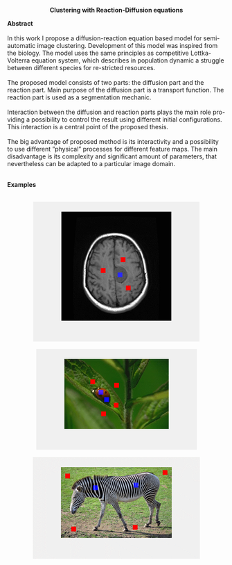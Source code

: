 <p align="center">
  <b>Clustering with Reaction-Diffusion equations</b>
</p>
<p>
    
  <b>Abstract</b><br/><br/>
In this work I propose a diffusion-reaction equation based model for semi-automatic image clustering. Development of this model was inspired from the biology. The model uses the same principles as competitive Lottka-Volterra equation system, which describes in population dynamic a struggle between different species for re-stricted resources.<br/><br/>
The proposed model consists of two parts: the diffusion part and the reaction part. Main purpose of the diffusion part is a transport function. The reaction part is used as a segmentation mechanic.<br/><br/>
Interaction between the diffusion and reaction parts plays the main role pro-viding a possibility to control the result using different initial configurations. This interaction is a central point of the proposed thesis.<br/><br/>
The big advantage of proposed method is its interactivity and a possibility to use different ”physical” processes for different feature maps. The main disadvantage is its complexity and significant amount of parameters, that nevertheless can be adapted to a particular image domain.<br/><br/>
  </p>
<p><b>Examples</b><br/><br/></p>
<p align="center">
  <img src="https://github.com/NikolajBelitski/master_thesis/blob/main/images/brain.gif?raw=true">
</p>
<p align="center">
  <img src="https://github.com/NikolajBelitski/master_thesis/blob/main/images/ladybug_iso.gif?raw=true">
</p>
<p align="center">
  <img src="https://github.com/NikolajBelitski/master_thesis/blob/main/images/zebra_aniso.gif?raw=true">
</p>

